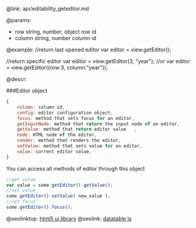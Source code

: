 @link: api/editability_geteditor.md

@params:
* row	string, number, object	row id
* column	string, number	column id

@example:
//return last opened editor
var editor = view.getEditor();

//return specific editor 
var editor = view.getEditor(3, "year");
//or
var editor = view.getEditor({row:3, column:"year"});

@descr:

###Editor object
~~~js
{
	column: column id,
	config: editor configuration object,
	focus: method that sets focus for an editor,
	getInputNode: method that return the input node of an editor,
	getValue: method that return editor value	,
	node: HTML node of the editor,
	render: method that renders the editor,
	setValue: method that sets value for an editor,
	value: current editor value,
}    
~~~
You can access all methods of editor through this object

~~~js
//get value
var value = some.getEditor().getValue();
//set value
some.getEditor().setValue( new_value );
//set focus
some.getEditor().focus();
~~~

@seolinktop: [html5 ui library](https://webix.com)
@seolink: [datatable js](https://webix.com/widget/datatable/)